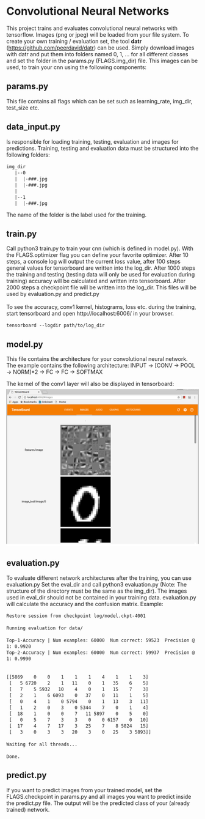 # Convolutional Neural Networks
This project trains and evaluates convolutional neural networks with tensorflow.
Images (png or jpeg) will be loaded from your file system. To create your
own training / evaluation set, the tool **datr** (https://github.com/peerdavid/datr) can be used.
Simply download images with datr and put them into folders named 0, 1, ... for all different classes
and set the folder in the params.py (FLAGS.img_dir) file. This images can be used, to train your
cnn using the following components:

## params.py
This file contains all flags which can be set such as learning_rate, img_dir, test_size etc.


## data_input.py
Is responsible for loading training, testing, evaluation and images for predictions.
Training, testing and evaluation data must be structured into the following folders:<br>
```
img_dir
   |--0
   |  |-###.jpg
   |  |-###.jpg
   |
   |--1
   |  |-###.jpg
```

The name of the folder is the label used for the training.


## train.py
Call python3 train.py to train your cnn (which is defined in model.py). 
With the FLAGS.optimizer flag you can define your favorite optimizer.
After 10 steps, a console log will output the current loss value, after 100 steps
general values for tensorboard are written into the log_dir. After 1000 steps 
the training and testing (testing data will only be used for evaluation during training) accuracy
will be calculated and written into tensorboard. After 2000 steps a checkpoint file will be written
into the log_dir. This files will be used by evaluation.py and predict.py
<br><br>
To see the accuracy, conv1 kernel, histograms, loss etc. during the training, start tensorboard and
open http://localhost:6006/ in your browser.
```
tensorboard --logdir path/to/log_dir
```

## model.py
This file contains the architecture for your convolutional neural network.
The example contains the following architecture:
INPUT -> [CONV -> POOL -> NORM]*2 -> FC -> FC -> SOFTMAX

The kernel of the conv1 layer will also be displayed in tensorboard:
<img src="documentation/conv1_kernel.png" alt="conv1_kernel"/>


## evaluation.py
To evaluate different network architectures after the training, you can use evaluation.py
Set the eval_dir and call python3 evaluation.py (Note: The structure of the directory must be the same as the img_dir).
The images used in eval_dir should not be contained in your training data. evaluation.py will calculate the accuracy
and the confusion matrix. Example: <br>
```
Restore session from checkpoint log/model.ckpt-4001              
                                                                 
Running evaluation for data/                                     

Top-1-Accuracy | Num examples: 60000  Num correct: 59523  Precision @ 1: 0.9920                                                                                                                                                                           
Top-2-Accuracy | Num examples: 60000  Num correct: 59937  Precision @ 1: 0.9990                                                 

                                                                 
[[5869    0    0    1    1    1    4    1    1    3]             
 [   5 6720    2    1   11    0    1   35    6    5]             
 [   7    5 5932   10    4    0    1   15    7    3]             
 [   2    1    6 6093    0   37    0   11    1    5]             
 [   0    4    1    0 5794    0    1   13    3   11]             
 [   1    2    0    3    0 5344    7    0    1    4]             
 [  18    1    0    0    7   11 5897    0    5    0]             
 [   0    5    7    3    3    0    0 6157    0   10]             
 [  17    4    7   17    3   25    7    8 5824   15]             
 [   3    0    3    3   20    3    0   25    3 5893]]            
                                                                 
Waiting for all threads...               

Done.
```

## predict.py
If you want to predict images from your trained model, set the FLAGS.checkpoint in params.py
and all images you want to predict inside the predict.py file. The output will be the predicted
class of your (already trained) network.